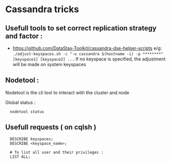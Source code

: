 # Cassandra tricks

## Usefull tools to set correct replication strategy and factor : 

  - https://github.com/DataStax-Toolkit/cassandra-dse-helper-scripts
    e/g: ``` ./adjust-keyspaces.sh -c "-u cassandra $(hostname -i) -p ********" [keyspace1] [keyspace2] ... ```
    If no keyspace is specified, the adjustment will be made on system keyspaces

## Nodetool :

Nodetool is the cli tool to interact with the cluster and node

Global status :

```
  nodetool status
```


## Usefull requests ( on cqlsh )

```
  DESCRIBE keyspaces;
  DESCRIBE <keyspace_name>;
  
  # To list all user and their privileges :
  LIST ALL;
```
